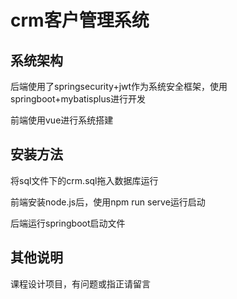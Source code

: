 # crm客户管理系统

## 系统架构

后端使用了springsecurity+jwt作为系统安全框架，使用springboot+mybatisplus进行开发

前端使用vue进行系统搭建

## 安装方法

将sql文件下的crm.sql拖入数据库运行

前端安装node.js后，使用npm run serve运行启动

后端运行springboot启动文件

## 其他说明

课程设计项目，有问题或指正请留言



